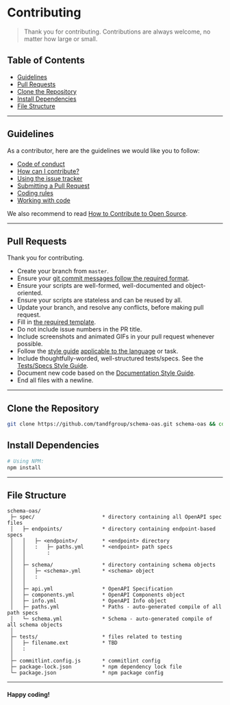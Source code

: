# Contributing

> Thank you for contributing. Contributions are always welcome, no matter how large or small.

## Table of Contents

- [Guidelines](#guidelines)
- [Pull Requests](#pull-requests)
- [Clone the Repository](#clone-repo)
- [Install Dependencies](#install-dependencies)
- [File Structure](#file-structure)

---

## Guidelines <a id="guidelines"></a>

As a contributor, here are the guidelines we would like you to follow:
- [Code of conduct](https://github.com/tandfgroup/engineering/blob/master/CODE_OF_CONDUCT.md)
- [How can I contribute?](https://github.com/tandfgroup/engineering/blob/master/CONTRIBUTING.md#how-can-i-contribute)
- [Using the issue tracker](https://github.com/tandfgroup/engineering/blob/master/CONTRIBUTING.md#using-the-issue-tracker)
- [Submitting a Pull Request](https://github.com/tandfgroup/engineering/blob/master/CONTRIBUTING.md#submitting-a-pull-request)
- [Coding rules](https://github.com/tandfgroup/engineering/blob/master/CONTRIBUTING.md#coding-rules)
- [Working with code](https://github.com/tandfgroup/engineering/blob/master/CONTRIBUTING.md#working-with-code)

We also recommend to read [How to Contribute to Open Source](https://opensource.guide/how-to-contribute).

---

## Pull Requests <a id="pull-requests"></a>

Thank you for contributing.

- Create your branch from `master`.
- Ensure your [git commit messages follow the required format](https://github.com/tandfgroup/engineering/blob/master/STYLE_GUIDES.md#git-commit-messages).
- Ensure your scripts are well-formed, well-documented and object-oriented.
- Ensure your scripts are stateless and can be reused by all.
- Update your branch, and resolve any conflicts, before making pull request.
- Fill in [the required template](https://github.com/tandfgroup/engineering/blob/master/PULL_REQUEST_TEMPLATE.md).
- Do not include issue numbers in the PR title.
- Include screenshots and animated GIFs in your pull request whenever possible.
- Follow the [style guide](https://github.com/tandfgroup/engineering/blob/master/STYLE_GUIDES.md) [applicable to the language](https://github.com/tandfgroup/engineering/blob/master/STYLE_GUIDES.md#languages) or task.
- Include thoughtfully-worded, well-structured tests/specs. See the [Tests/Specs Style Guide](https://github.com/tandfgroup/engineering/blob/master/STYLE_GUIDES.md#tests).
- Document new code based on the [Documentation Style Guide](https://github.com/tandfgroup/engineering/blob/master/STYLE_GUIDES.md#documentation).
- End all files with a newline.

---

## Clone the Repository <a id="clone-repo"></a>

```bash
git clone https://github.com/tandfgroup/schema-oas.git schema-oas && cd schema-oas
```

## Install Dependencies <a id="install-dependencies"></a>

```bash
# Using NPM:
npm install
```

---

## File Structure <a id="file-structure"></a>

```text
schema-oas/
 ├─ spec/                      * directory containing all OpenAPI spec files
 │   ├─ endpoints/             * directory containing endpoint-based specs
 │   │   ├─ <endpoint>/        * <endpoint> directory
 │   │   :   ├─ paths.yml      * <endpoint> path specs
 │   │       :
 │   │
 │   ├─ schema/                * directory containing schema objects
 │   │   ├─ <schema>.yml       * <schema> object
 │   │   :
 │   │
 │   ├─ api.yml                * OpenAPI Specification
 │   ├─ components.yml         * OpenAPI Components object
 │   ├─ info.yml               * OpenAPI Info object
 │   ├─ paths.yml              * Paths - auto-generated compile of all path specs
 │   └─ schema.yml             * Schema - auto-generated compile of all schema objects
 │
 ├─ tests/                     * files related to testing
 │   ├─ filename.ext           * TBD
 │   :
 │
 ├─ commitlint.config.js       * commitlint config
 ├─ package-lock.json          * npm dependency lock file
 └─ package.json               * npm package config
```

---

#### Happy coding!
